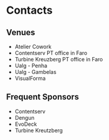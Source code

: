 # Contacts

## Venues
* Atelier Cowork
* Contentserv PT office in Faro
* Turbine Kreuzberg PT office in Faro
* Ualg - Penha
* Ualg - Gambelas
* VisualForma

## Frequent Sponsors
* Contentserv
* Dengun
* EvoDeck
* Turbine Kreutzberg
